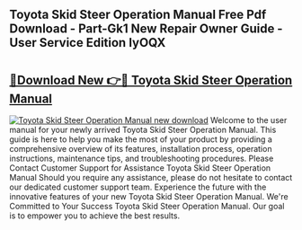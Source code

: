 ## Toyota Skid Steer Operation Manual Free Pdf Download - Part-Gk1 New Repair Owner Guide - User Service Edition IyOQX

# <h2><a href="http://bc48843.oget.top/?id=Toyota+Skid+Steer+Operation+Manual">🔗Download New 👉🔴 Toyota Skid Steer Operation Manual</a></h2>

[![Toyota Skid Steer Operation Manual new download](https://i.imgur.com/5g1atiW.png)](http://bc48843.oget.top/?id=Toyota+Skid+Steer+Operation+Manual)
Welcome to the user manual for your newly arrived Toyota Skid Steer Operation Manual. This guide is here to help you make the most of your product by providing a comprehensive overview of its features, installation process, operation instructions, maintenance tips, and troubleshooting procedures. Please Contact Customer Support for Assistance Toyota Skid Steer Operation Manual Should you require any assistance, please do not hesitate to contact our dedicated customer support team. Experience the future with the innovative features of your new Toyota Skid Steer Operation Manual. We're Committed to Your Success Toyota Skid Steer Operation Manual. Our goal is to empower you to achieve the best results.
